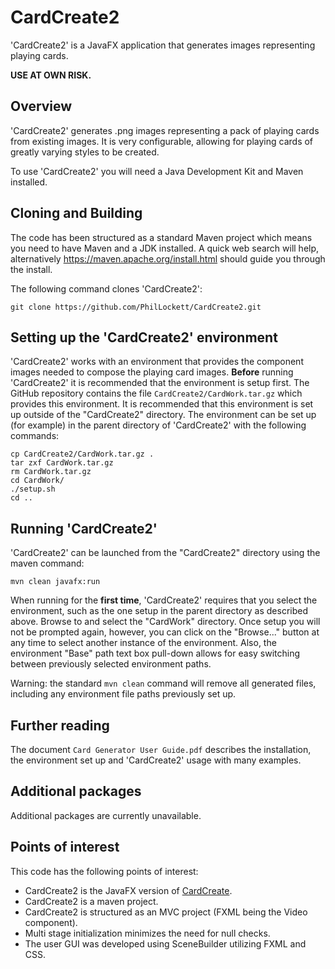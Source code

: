 # CardCreate2

'CardCreate2' is a JavaFX application that generates images representing playing 
cards.

**USE AT OWN RISK.**

## Overview

'CardCreate2' generates .png images representing a pack of playing cards from 
existing images. It is very configurable, allowing for playing cards of 
greatly varying styles to be created.

To use 'CardCreate2' you will need a Java Development Kit and Maven installed. 

## Cloning and Building

The code has been structured as a standard Maven project which means you need 
to have Maven and a JDK installed. A quick web search will help, alternatively 
https://maven.apache.org/install.html should guide you through the install.

The following command clones 'CardCreate2':

    git clone https://github.com/PhilLockett/CardCreate2.git

## Setting up the 'CardCreate2' environment

'CardCreate2' works with an environment that provides the component images 
needed to compose the playing card images. **Before** running 'CardCreate2' it 
is recommended that the environment is setup first. The GitHub repository 
contains the file `CardCreate2/CardWork.tar.gz` which provides this 
environment. It is recommended that this environment is set up outside of the 
"CardCreate2" directory. The environment can be set up (for example) in the 
parent directory of 'CardCreate2' with the following commands:

    cp CardCreate2/CardWork.tar.gz .
    tar zxf CardWork.tar.gz
    rm CardWork.tar.gz
    cd CardWork/
    ./setup.sh
    cd ..

## Running 'CardCreate2'

'CardCreate2' can be launched from the "CardCreate2" directory using the maven 
command:

    mvn clean javafx:run

When running for the **first time**, 'CardCreate2' requires that you select the 
environment, such as the one setup in the parent directory as described above.
Browse to and select the "CardWork" directory.
Once setup you will not be prompted again, however, you can click on the 
"Browse..." button at any time to select another instance of the environment. 
Also, the environment "Base" path text box pull-down allows for easy 
switching between previously selected environment paths.

Warning: the standard `mvn clean` command will remove all generated files, 
including any environment file paths previously set up.

## Further reading

The document `Card Generator User Guide.pdf` describes the installation, the 
environment set up and 'CardCreate2' usage with many examples.

## Additional packages

Additional packages are currently unavailable.

## Points of interest

This code has the following points of interest:

  * CardCreate2 is the JavaFX version of [CardCreate](https://github.com/PhilLockett/CardCreate.git).
  * CardCreate2 is a maven project.
  * CardCreate2 is structured as an MVC project (FXML being the Video component).
  * Multi stage initialization minimizes the need for null checks.
  * The user GUI was developed using SceneBuilder utilizing FXML and CSS.
